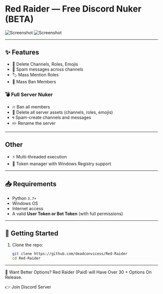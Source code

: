 # Red Raider — Free Discord Nuker (BETA)
 
![Screenshot](https://github.com/user-attachments/assets/99d68d29-a579-4360-9614-1fb1c4ca0a40)
![Screenshot](https://github.com/user-attachments/assets/940a69ba-44b1-4535-a6cc-c7e47b6be64e)

---

## ✨ Features

- 🚫 Delete Channels, Roles, Emojis
- 📢 Spam messages across channels
- 🏷️ Mass Mention Roles
- 🚷 Mass Ban Members

### 💣 Full Server Nuker
- 🔥 Ban all members
- 🧨 Delete all server assets (channels, roles, emojis)
- 🌀 Spam-create channels and messages
- ✏️ Rename the server

---

## Other
- ⚡ Multi-threaded execution
- 🔐 Token manager with Windows Registry support

---

## 📥 Requirements

- Python `3.7+`
- Windows OS
- Internet access
- A valid **User Token or Bot Token** (with full permissions)

---

## 🚀 Getting Started

1. Clone the repo:
   ```bash
   git clone https://github.com/deadconvicess/Red-Raider
   cd Red-Raider
   ```
---

💸 Want Better Options? 
Red Raider (Paid) will Have Over 30 + Options On Release.

👉 Join Discord Server
